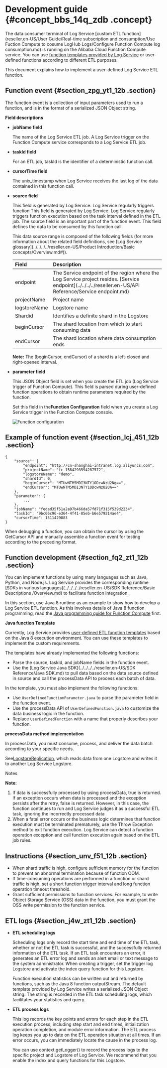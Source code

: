 # Development guide {#concept_bbs_14q_zdb .concept}

The data consumer terminal of Log Service [custom ETL function](reseller.en-US/User Guide/Real-time subscription and consumption/Use Fuction Compute to cosume LogHub Logs/Configure Function Compute log consumption.md) is running on the Alibaba Cloud Function Compute service. You can use [function templates provided by Log Service](https://github.com/aliyun/aliyun-log-fc-functions) or user-defined functions according to different ETL purposes.

This document explains how to implement a user-defined Log Service ETL function.

## Function event {#section_zpg_yt1_12b .section}

The function event is a collection of input parameters used to run a function, and is in the format of a serialized JSON Object string.

 **Field descriptions** 

-   **jobName field** 

    The name of the Log Service ETL job. A Log Service trigger on the Function Compute service corresponds to a Log Service ETL job.

-   **taskId field** 

    For an ETL job, taskId is the identifier of a deterministic function call.

-   **cursorTime field** 

    The unix\_timestamp when Log Service receives the last log of the data contained in this function call.

-   **source field** 

    This field is generated by Log Service. Log Service regularly triggers function This field is generated by Log Service. Log Service regularly triggers function execution based on the task interval defined in the ETL job. The source field is an important part of the function event. This field defines the data to be consumed by this function call.

    This data source range is composed of the following fields \(for more information about the related field definitions, see [Log Service glossary](../../../../reseller.en-US/Product Introduction/Basic concepts/Overview.md#)\).

    |Field|Description|
    |:----|:----------|
    |endpoint|The Service endpoint of the region where the Log Service project resides. [Service endpoint](../../../../reseller.en-US/API Reference/Service endpoint.md)|
    |projectName|Project name|
    |logstoreName|Logstore name|
    |Shardid|Identifies a definite shard in the Logstore|
    |beginCursor|The shard location from which to start consuming data|
    |endCursor|The shard location where data consumption ends|

    **Note:** The \[beginCursor, endCursor\) of a shard is a left-closed and right-opened interval.

-   **parameter field** 

    This JSON Object field is set when you create the ETL job \(Log Service trigger of Function Compute\). This field is parsed during user-defined function operations to obtain runtime parameters required by the function.

    Set this field in the**Function Configuration** field when you create a Log Service trigger in the Function Compute console.

    ![](images/5803_en-US.png "Function configuration")


## Example of function event {#section_lcj_451_12b .section}

```
{
    "source": {
        "endpoint": "http://cn-shanghai-intranet.log.aliyuncs.com", 
        "projectName": "fc-1584293594287572", 
        "logstoreName": "demo", 
        "shardId": 0, 
        "beginCursor": "MTUwNTM5MDI3NTY1ODcwNzU2Ng==", 
        "endCursor": "MTUwNTM5MDI3NTY1ODcwNzU2OA=="
    }, 
    "parameter": {
        ...
    }, 
    "jobName": "fedad35f51a2a97b466da57fd71f315f539d2234", 
    "taskId": "9bc06c96-e364-4f41-85eb-b6e579214ae4",
    "cursorTime": 1511429883
}
```

When debugging a function, you can obtain the cursor by using the GetCursor API and manually assemble a function event for testing according to the preceding format.

## Function development {#section_fq2_zt1_12b .section}

You can implement functions by using many languages such as Java, Python, and Node.js. Log Service provides the corresponding runtime [SDKs in various languages](../../../../reseller.en-US/SDK Reference/Basic Descriptions /Overview.md) to facilitate function integration.

In this section, use Java 8 runtime as an example to show how to develop a Log Service ETL function. As this involves details of Java 8 function programming, read the [Java programming guide for Function Compute](https://www.alibabacloud.com/help/doc-detail/58887.htm) first.

 **Java function Template** 

Currently, Log Service provides [user-defined ETL function templates](https://github.com/aliyun/aliyun-log-fc-functions/tree/master/user_defined_function) based on the Java 8 execution environment. You can use these templates to implement the custom requirements.

The templates have already implemented the following functions:

-   Parse the source, taskId, and jobName fields in the function event.
-   Use the [Log Service Java SDK](../../../../reseller.en-US/SDK Reference/Java SDK.md) to pull data based on the data source defined in source and call the processData API to process each batch of data.

In the template, you must also implement the following functions:

-   Use `UserDefinedFunctionParameter.java` to parse the parameter field in the function event.
-   Use the processData API of `UserDefinedFunction.java` to customize the data business logic in the function.
-   Replace `UserDefinedFunction` with a name that properly describes your function.

 **processData method implementation** 

In processData, you must consume, process, and deliver the data batch according to your specific needs.

See[LogstoreReplication](https://github.com/aliyun/aliyun-log-fc-functions/blob/master/logstore_replication/src/main/java/com/aliyun/log/etl_function/LogstoreReplication.java), which reads data from one Logstore and writes it to another Log Service Logstore.

Notes

**Note:** 

1.  If data is successfully processed by using processData, true is returned. If an exception occurs when data is processed and the exception persists after the retry, false is returned. However, in this case, the function continues to run and Log Service judges it as a successful ETL task, ignoring the incorrectly processed data
2.  When a fatal error occurs or the business logic determines that function execution must be terminated prematurely, use the Throw Exception method to exit function execution. Log Service can detect a function operation exception and call function execution again based on the ETL job rules.

## Instructions {#section_unv_f51_12b .section}

-   When shard traffic is high, configure sufficient memory for the function to prevent an abnormal termination because of function OOM.
-   If time-consuming operations are performed in a function or shard traffic is high, set a short function trigger interval and long function operation timeout threshold.
-   Grant sufficient permissions to function services. For example, to write Object Storage Service \(OSS\) data in the function, you must grant the OSS write permission to the function service.

## ETL logs {#section_j4w_zt1_12b .section}

-   **ETL scheduling logs** 

    Scheduling logs only record the start time and end time of the ETL task, whether or not the ETL task is successful, and the successfully returned information of the ETL task. If an ETL task encounters an error, it generates an ETL error log and sends an alert email or text message to the system administrator. When creating a trigger, set the trigger log Logstore and activate the index query function for this Logstore.

    Function execution statistics can be written out and returned by functions, such as the Java 8 function outputStream. The default template provided by Log Service writes a serialized JSON Object string. The string is recorded in the ETL task scheduling logs, which facilitates your statistics and query.

-   **ETL process logs** 

    This log records the key points and errors for each step in the ETL execution process, including step start and end times, initialization operation completion, and module error information. The ETL process log keeps you up to date on the ETL operation situation at all times. If an error occurs, you can immediately locate the cause in the process log.

    You can use context.getLogger\(\) to record the process logs to the specific project and Logstore of Log Service. We recommend that you enable the index and query functions for this Logstore.


